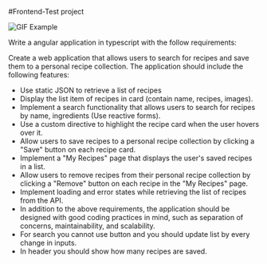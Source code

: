 #Frontend-Test project

![GIF Example](/Frontend-Test.gif "Example GIF")

Write a angular application in typescript with the follow requirements:

Create a web application that allows users to search for recipes and save them to a personal recipe collection. The application should include the following features:

- Use static JSON to retrieve a list of recipes
- Display the list item of recipes in card (contain name, recipes, images).
- Implement a search functionality that allows users to search for recipes by name, ingredients (Use reactive forms).
- Use a custom directive to highlight the recipe card when the user hovers over it.
- Allow users to save recipes to a personal recipe collection by clicking a "Save" button on each recipe card.
- Implement a "My Recipes" page that displays the user's saved recipes in a list.
- Allow users to remove recipes from their personal recipe collection by clicking a "Remove" button on each recipe in the "My Recipes" page.
- Implement loading and error states while retrieving the list of recipes from the API.
- In addition to the above requirements, the application should be designed with good coding practices in mind, such as separation of concerns, maintainability, and scalability.
- For search you cannot use button and you should update list by every change in inputs.
- In header you should show how many recipes are saved.
